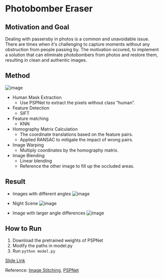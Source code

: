 # Photobomber Eraser

## Motivation and Goal
Dealing with passersby in photos is a common and unavoidable issue. There are times when it's challenging to capture moments without any obstruction from people passing by. The motivation occured, to implement a solution that can eliminate photobombers from photos and restore them, resulting in clean and authentic images.

## Method
![image](https://github.com/TainanKyle/Photobumber-Eraser/assets/150419874/2505194c-e3c1-433c-94ce-9b05bc73548a)

- Human Mask Extraction 
  - Use PSPNet to extract the pixels without class “human”.
- Feature Detection
  - SIFT
- Feature matching
  - KNN
- Homography Matrix Calculation
  - The coordinate translations based on the feature pairs.
  - Applied RANSAC to mitigate the impact of wrong pairs.
- Image Warping
  - Multiply coordinates by the homography matrix.
- Image Blending
  - Linear blending
  - Reference the other image to fill up the occluded areas.
 
## Result
* Images with different angles
![image](https://github.com/TainanKyle/Photobumber-Eraser/assets/150419874/fdd6dffb-e625-4ef2-98b9-e60fe5df6cae)

* Night Scene
![image](https://github.com/TainanKyle/Photobumber-Eraser/assets/150419874/bd0d487d-cadd-4ea7-b766-1e15d45cd937)

* Image with larger angle differences
![image](https://github.com/TainanKyle/Photobumber-Eraser/assets/150419874/7f5fcbc4-1d4a-4946-9f70-dabecdb03524)


## How to Run
1. Download the pretrained weights of PSPNet
2. Modify the paths in model.py
3. Run `python model.py`


[Slide Link](https://docs.google.com/presentation/d/1_xSNHx6IEdSV8wERCFffddFSg87rtolcRObpJMDgy5Q/edit?usp=sharing)

Reference:
[Image Stitching](https://yungyung7654321.medium.com/python%E5%AF%A6%E4%BD%9C%E8%87%AA%E5%8B%95%E5%85%A8%E6%99%AF%E5%9C%96%E6%8B%BC%E6%8E%A5-automatic-panoramic-image-stitching-28629c912b5a), 
[PSPNet](https://github.com/hszhao/semseg)
